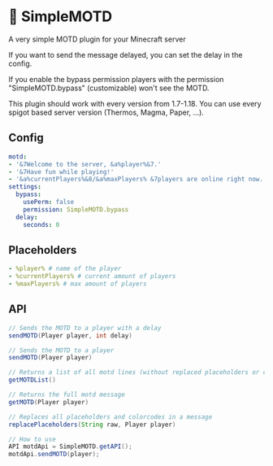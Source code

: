 # 📗 SimpleMOTD
A very simple MOTD plugin for your Minecraft server

If you want to send the message delayed, you can set the delay in the config.

If you enable the bypass permission players with the permission "SimpleMOTD.bypass" (customizable) won't see the MOTD.

This plugin should work with every version from 1.7-1.18. You can use every spigot based server version (Thermos, Magma, Paper, ...).

## Config
```yml
motd:
- '&7Welcome to the server, &a%player%&7.'
- '&7Have fun while playing!'
- '&a%currentPlayers%&8/&a%maxPlayers% &7players are online right now.'
settings:
  bypass:
    usePerm: false
    permission: SimpleMOTD.bypass
  delay:
    seconds: 0
```

## Placeholders
```yml
- %player% # name of the player
- %currentPlayers% # current amount of players
- %maxPlayers% # max amount of players
```

## API
```java
// Sends the MOTD to a player with a delay
sendMOTD(Player player, int delay)

// Sends the MOTD to a player
sendMOTD(Player player)

// Returns a list of all motd lines (without replaced placeholders or colorcodes)
getMOTDList()

// Returns the full motd message
getMOTD(Player player)

// Replaces all placeholders and colorcodes in a message
replacePlaceholders(String raw, Player player)

// How to use
API motdApi = SimpleMOTD.getAPI();
motdApi.sendMOTD(player);
 
```
